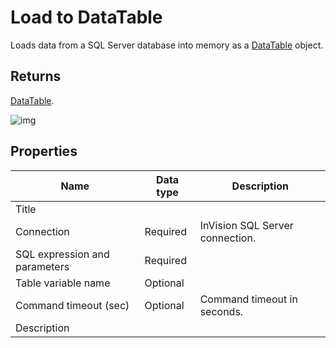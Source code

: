 # Load to DataTable

Loads data from a SQL Server database into memory as a [DataTable](https://learn.microsoft.com/en-us/dotnet/api/system.data.datatable) object.

## Returns

[DataTable](https://learn.microsoft.com/en-us/dotnet/api/system.data.datatable).


![img](https://profitbasedocs.blob.core.windows.net/flowimages/load-to-datatable.png)


## Properties

| Name         | Data type       | Description                                       |
|--------------|-----------------|---------------------------------------------------|
| Title           |           |                        |
| Connection         | Required   | InVision SQL Server connection. |
| SQL expression and parameters   | Required      |  |
| Table variable name | Optional  |   |
| Command timeout (sec) | Optional | Command timeout in seconds.|
| Description   |           |                  |
